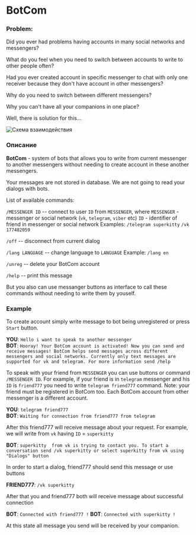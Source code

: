 # BotCom

### Problem: 
Did you ever had problems having accounts in many social networks and messengers?

What do you feel when you need to switch between accounts to write to other people often?

Had you ever created account in specific messenger to chat with only one receiver
because they don't have account in other messengers?

Why do you need to switch between different messengers?

Why you can't have all your companions in one place?

Well, there is solution for this...

![Схема взаимодействия](https://maxsior.github.io/BotCom/images/new_scheme.png)

### Описание
**BotCom** - system of bots that allows you to write from current messenger to another messengers
without needing to create account in these another messengers.

Your messages are not stored in database.
We are not going to read your dialogs with bots.

List of available commands:

  `/MESSENGER ID` -- connect to user `ID` from `MESSENGER`, where
    `MESSENGER` - messenger or social network (`vk`, `telegram`, `viber` etc)
    `ID` - identifier of friend in messenger or social network
  Examples:
    `/telegram superkitty`
    `/vk 177482059`

  `/off` -- disconnect from current dialog

  `/lang LANGUAGE` -- change language to `LANGUAGE`
  Example: `/lang en`

  `/unreg` -- delete your BotCom account

  `/help` -- print this message

But you also can use messanger buttons as interface to call these commands
without needing to write them by youself.

### Example
 To create account simply write message to bot being unregistered
 or press `Start` button.
 
**YOU**: `Hello i want to speak to another messenger` <br>
**BOT**: `Hooray!
  Your BotCom account is activated! Now you can send and receive messages!
  BotCom helps send messages across different messengers and social networks.
  Currently only text messages are supported for vk and telegram.
  For more information send /help`

 To speak with your friend from `MESSENGER` you can use buttons
 or command `/MESSENGER ID`.
 For example,
 if your friend is in `telegram` messenger and his `ID` is `friend777`
 you need to write `telegram friend777` command.
 Note: your friend must be registered in BotCom too.
 Each BotCom account from other messenger is a different account.

**YOU**: `telegram friend777` <br>
**BOT**: `Waiting for connection from friend777 from telegram`

 After this friend777 will receive message about your request.
 For example, we will write from `vk` having `ID` = `superkitty` 
 
**BOT**: `superkitty  from vk is trying to contact you.
  To start a conversation
  send /vk superkitty
  or select superkitty from vk using "Dialogs" button`

 In order to start a dialog, friend777 should send this message or use buttons

**FRIEND777**: `/vk superkitty`

 After that you and friend777 both will receive message about successful connection

**BOT**: `Connected with friend777 !`
**BOT**: `Connected with superkitty !`

 At this state all message you send will be received by your companion.
